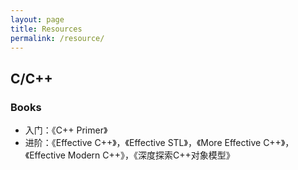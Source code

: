 ```yaml
---
layout: page
title: Resources
permalink: /resource/
---
```


## C/C++

### Books

- 入门：《C++ Primer》
- 进阶：《Effective C++》，《Effective STL》，《More Effective C++》，《Effective Modern C++》，《深度探索C++对象模型》